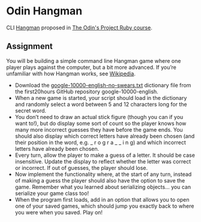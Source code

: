 # Odin Hangman

CLI [Hangman](https://en.wikipedia.org/wiki/Hangman_(game)) proposed in [The Odin's Project Ruby course](https://www.theodinproject.com/lessons/ruby-hangman).

## Assignment

You will be building a simple command line Hangman game where one player plays against the computer, but a bit more advanced. If you’re unfamiliar with how Hangman works, see [Wikipedia](https://en.wikipedia.org/wiki/Hangman_(game)).

* Download the [google-10000-english-no-swears.txt](https://raw.githubusercontent.com/first20hours/google-10000-english/master/google-10000-english-no-swears.txt) dictionary file from the first20hours GitHub repository google-10000-english.
* When a new game is started, your script should load in the dictionary and randomly select a word between 5 and 12 characters long for the secret word.
* You don’t need to draw an actual stick figure (though you can if you want to!), but do display some sort of count so the player knows how many more incorrect guesses they have before the game ends. You should also display which correct letters have already been chosen (and their position in the word, e.g. _ r o g r a _ _ i n g) and which incorrect letters have already been chosen.
* Every turn, allow the player to make a guess of a letter. It should be case insensitive. Update the display to reflect whether the letter was correct or incorrect. If out of guesses, the player should lose.
* Now implement the functionality where, at the start of any turn, instead of making a guess the player should also have the option to save the game. Remember what you learned about serializing objects… you can serialize your game class too!
* When the program first loads, add in an option that allows you to open one of your saved games, which should jump you exactly back to where you were when you saved. Play on!
